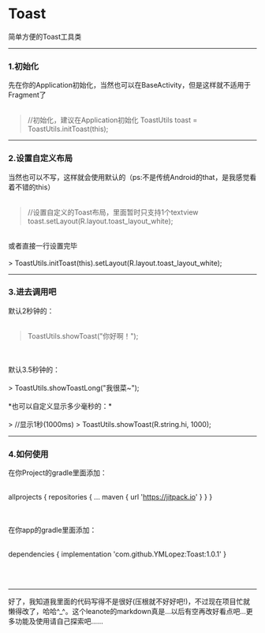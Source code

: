 # Toast
简单方便的Toast工具类

----------


### **1.初始化**
先在你的Application初始化，当然也可以在BaseActivity，但是这样就不适用于Fragment了
</br>
</br>
> //初始化，建议在Application初始化
> ToastUtils toast = ToastUtils.initToast(this);

----------

### **2.设置自定义布局**
当然也可以不写，这样就会使用默认的（ps:不是传统Android的that，是我感觉看着不错的this）
</br>
</br>
>//设置自定义的Toast布局，里面暂时只支持1个textview
> toast.setLayout(R.layout.toast_layout_white);

</br>
或者直接一行设置完毕
</br>
</br>
> ToastUtils.initToast(this).setLayout(R.layout.toast_layout_white);

----------

### **3.进去调用吧**
默认2秒钟的：
</br>
</br>
> ToastUtils.showToast("你好啊！");

</br>
</br>
默认3.5秒钟的：
</br>
</br>
> ToastUtils.showToastLong("我很菜~");

</br>
</br>*也可以自定义显示多少毫秒的：*
</br>
</br>
> //显示1秒(1000ms) 
> ToastUtils.showToast(R.string.hi, 1000);

</br>

----------

### **4.如何使用**
在你Project的gradle里面添加：
</br></br>

allprojects {
		repositories {
			...
			maven { url 'https://jitpack.io' }
		}
	}

</br>
</br>
在你app的gradle里面添加：
</br></br>

dependencies {
	        implementation 'com.github.YMLopez:Toast:1.0.1'
	}

</br></br>

----------


好了，我知道我里面的代码写得不是很好(压根就不好好吧!)，不过现在项目忙就懒得改了，哈哈^_^。这个leanote的markdown真是...以后有空再改好看点吧...更多功能及使用请自己探索吧......





